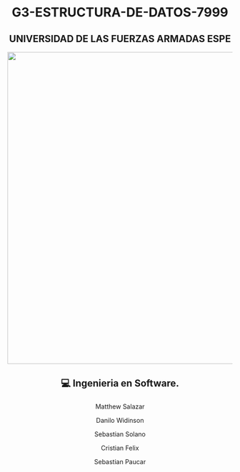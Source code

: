 <div align="center">
<h1> G3-ESTRUCTURA-DE-DATOS-7999</h3>
<div align="center">
<div align="center">
<h2>UNIVERSIDAD DE LAS FUERZAS ARMADAS ESPE</h2>
<div align="center">
  <p align="center">
<img width="700px" src="https://software-el.espe.edu.ec/wp-content/uploads/2019/01/espe-carrera-de-software.png"/>
<br>
 <div align="center">
<h2>💻 Ingenieria en Software.</h2>

<h3>  </h3>
<p>Matthew Salazar</p>
<p>Danilo Widinson</p>
<p>Sebastian Solano</p>
<p>Cristian Felix</p>
<p>Sebastian Paucar</p>


<br>
